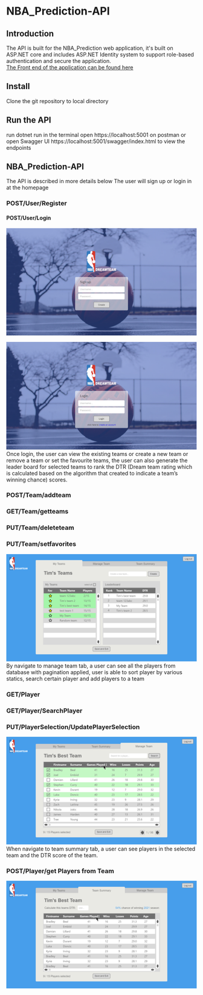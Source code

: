 
# NBA_Prediction-API
## Introduction
The API is built for the NBA_Prediction web application, it's built on ASP.NET core and includes ASP.NET Identity system to support role-based authentication and secure the application.  
[The Front end of the application can be found here]( https://github.com/Xiaoxiao0508/NBA-FrontEnd.git)  
## Install
Clone the git repository to local directory
## Run the API
run dotnet run in the terminal
open https://localhost:5001 on postman
or open Swagger UI https://localhost:5001/swagger/index.html to view the endpoints
## NBA_Prediction-API
The API is described in more details below
The user will sign up or login in at the homepage
### POST/User/Register
#### POST/User/Login
![RegisterUser](Images/Register.png)

![RegisterUser](Images/Login.png)
Once login, the user can view the existing teams or create a new team or remove a team or set the favourite teams, the user can also generate the leader board for selected teams to rank the DTR  (Dream team rating which is calculated based on the algorithm that created to indicate a team’s winning chance) scores.  
### POST/Team/addteam  
### GET/Team/getteams  
### PUT/Team/deleteteam  
### PUT/Team/setfavorites  
![RegisterUser](Images/Myteams.png)  
By navigate to manage team tab, a user can see all the players from database with pagination applied, user is able to sort player by various statics, search certain player and add players to a team  
### GET/Player
### GET/Player/SearchPlayer
### PUT/PlayerSelection/UpdatePlayerSelection

![RegisterUser](Images/Manageteam.png) 
When navigate to team summary tab, a user can see players in the selected team and the DTR score of the team.  
### POST/Player/get Players from Team
![RegisterUser](Images/Teamsummary.png)   
